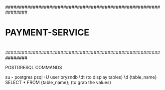 ################################################################
#                                                              #
#                      PAYMENT-SERVICE                         #
#                                                              #
################################################################


POSTGRESQL COMMANDS

su - postgres
psql -U user bryzndb
\dt (to display tables)
\d {table_name}
SELECT * FROM {table_name}; (to grab the values)